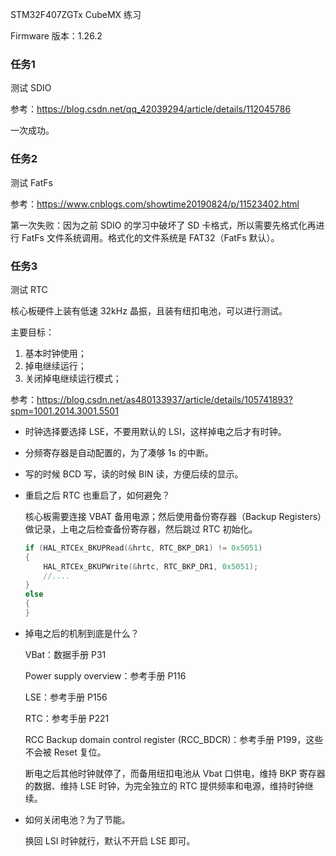 STM32F407ZGTx CubeMX 练习

Firmware 版本：1.26.2

### 任务1

测试 SDIO

参考：https://blog.csdn.net/qq_42039294/article/details/112045786

一次成功。

### 任务2

测试 FatFs

参考：https://www.cnblogs.com/showtime20190824/p/11523402.html

第一次失败：因为之前 SDIO 的学习中破坏了 SD 卡格式，所以需要先格式化再进行 FatFs 文件系统调用。格式化的文件系统是 FAT32（FatFs 默认）。

### 任务3

测试 RTC

核心板硬件上装有低速 32kHz 晶振，且装有纽扣电池，可以进行测试。

主要目标：

1. 基本时钟使用；
2. 掉电继续运行；
3. 关闭掉电继续运行模式；

参考：https://blog.csdn.net/as480133937/article/details/105741893?spm=1001.2014.3001.5501

- 时钟选择要选择 LSE，不要用默认的 LSI，这样掉电之后才有时钟。

- 分频寄存器是自动配置的，为了凑够 1s 的中断。

- 写的时候 BCD 写，读的时候 BIN 读，方便后续的显示。

- 重启之后 RTC 也重启了，如何避免？

  核心板需要连接 VBAT 备用电源；然后使用备份寄存器（Backup Registers）做记录，上电之后检查备份寄存器，然后跳过 RTC 初始化。

    ```c
    if (HAL_RTCEx_BKUPRead(&hrtc, RTC_BKP_DR1) != 0x5051)
    {
        HAL_RTCEx_BKUPWrite(&hrtc, RTC_BKP_DR1, 0x5051);
        //....
    }
    else
    {
    }
    ```
  
- 掉电之后的机制到底是什么？

  VBat：数据手册 P31

  Power supply overview：参考手册 P116

  LSE：参考手册 P156

  RTC：参考手册 P221

  RCC Backup domain control register (RCC_BDCR)：参考手册 P199，这些不会被 Reset 复位。

  断电之后其他时钟就停了，而备用纽扣电池从 Vbat 口供电，维持 BKP 寄存器的数据、维持 LSE 时钟，为完全独立的 RTC 提供频率和电源，维持时钟继续。

- 如何关闭电池？为了节能。

  换回 LSI 时钟就行，默认不开启 LSE 即可。



